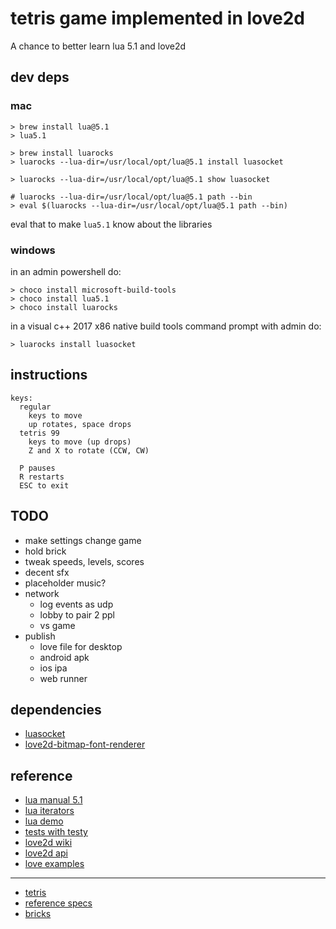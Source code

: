 # tetris game implemented in love2d

A chance to better learn lua 5.1 and love2d

## dev deps

### mac

    > brew install lua@5.1
    > lua5.1

    > brew install luarocks
    > luarocks --lua-dir=/usr/local/opt/lua@5.1 install luasocket

    > luarocks --lua-dir=/usr/local/opt/lua@5.1 show luasocket

    # luarocks --lua-dir=/usr/local/opt/lua@5.1 path --bin
    > eval $(luarocks --lua-dir=/usr/local/opt/lua@5.1 path --bin)

eval that to make `lua5.1` know about the libraries

### windows

in an admin powershell do:

    > choco install microsoft-build-tools
    > choco install lua5.1
    > choco install luarocks

in a visual c++ 2017 x86 native build tools command prompt with admin do:

    > luarocks install luasocket

## instructions

    keys:
      regular
        keys to move
        up rotates, space drops
      tetris 99
        keys to move (up drops)
        Z and X to rotate (CCW, CW)

      P pauses
      R restarts
      ESC to exit

## TODO

- make settings change game
- hold brick
- tweak speeds, levels, scores
- decent sfx
- placeholder music?
- network
  - log events as udp
  - lobby to pair 2 ppl
  - vs game
- publish
  - love file for desktop
  - android apk
  - ios ipa
  - web runner

## dependencies

- [luasocket](https://love2d.org/wiki/Tutorial:Networking_with_UDP)
- [love2d-bitmap-font-renderer](https://github.com/JosePedroDias/love2d-bitmap-font-renderer)

## reference

- [lua manual 5.1](https://www.lua.org/manual/5.1/)
- [lua iterators](https://www.lua.org/manual/2.4/node31.html)
- [lua demo](https://www.lua.org/cgi-bin/demo)
- [tests with testy](https://github.com/siffiejoe/lua-testy)
- [love2d wiki](https://love2d.org/wiki/Main_Page)
- [love2d api](http://love2d-community.github.io/love-api/)
- [love examples](https://github.com/love2d-community/LOVE-Example-Browser/tree/master/examples)

---

- [tetris](https://en.wikipedia.org/wiki/Tetris)
- [reference specs](https://www.colinfahey.com/tetris/)
- [bricks](https://www.colinfahey.com/tetris/tetris_diagram_pieces_orientations_new.jpg)
